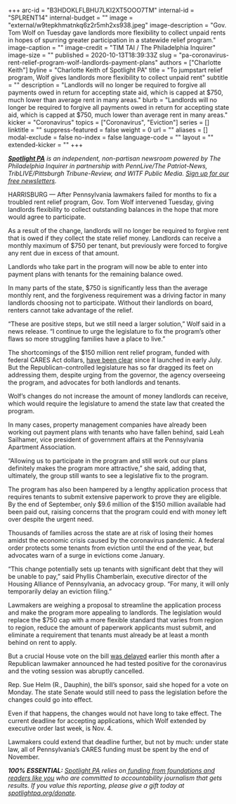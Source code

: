 +++
arc-id = "B3HDOKLFLBHU7LKI2XT5OOO7TM"
internal-id = "SPLRENT14"
internal-budget = ""
image = "external/w9tepkhmatnkq6z2r5mh2xs938.jpeg"
image-description = "Gov. Tom Wolf on Tuesday gave landlords more flexibility to collect unpaid rents in hopes of spurring greater participation in a statewide relief program."
image-caption = ""
image-credit = "TIM TAI / The Philadelphia Inquirer"
image-size = ""
published = 2020-10-13T18:39:33Z
slug = "pa-coronavirus-rent-relief-program-wolf-landlords-payment-plans"
authors = ["Charlotte Keith"]
byline = "Charlotte Keith of Spotlight PA"
title = "To jumpstart relief program, Wolf gives landlords more flexibility to collect unpaid rent"
subtitle = ""
description = "Landlords will no longer be required to forgive all payments owed in return for accepting state aid, which is capped at $750, much lower than average rent in many areas."
blurb = "Landlords will no longer be required to forgive all payments owed in return for accepting state aid, which is capped at $750, much lower than average rent in many areas."
kicker = "Coronavirus"
topics = ["Coronavirus", "Eviction"]
series = []
linktitle = ""
suppress-featured = false
weight = 0
url = ""
aliases = []
modal-exclude = false
no-index = false
language-code = ""
layout = ""
extended-kicker = ""
+++

<a href="https://www.spotlightpa.org/"><i><b>Spotlight PA</b></i></a><i> is an independent, non-partisan newsroom powered by The Philadelphia Inquirer in partnership with PennLive/The Patriot-News, TribLIVE/Pittsburgh Tribune-Review, and WITF Public Media. </i><a href="https://www.spotlightpa.org/newsletters"><i>Sign up for our free newsletters</i></a><i>.</i>

HARRISBURG — After Pennsylvania lawmakers failed for months to fix a troubled rent relief program, Gov. Tom Wolf intervened Tuesday, giving landlords flexibility to collect outstanding balances in the hope that more would agree to participate.

As a result of the change, landlords will no longer be required to forgive rent that is owed if they collect the state relief money. Landlords can receive a monthly maximum of $750 per tenant, but previously were forced to forgive any rent due in excess of that amount.

Landlords who take part in the program will now be able to enter into payment plans with tenants for the remaining balance owed.

In many parts of the state, $750 is significantly less than the average monthly rent, and the forgiveness requirement was a driving factor in many landlords choosing not to participate. Without their landlords on board, renters cannot take advantage of the relief.

“These are positive steps, but we still need a larger solution,” Wolf said in a news release. “I continue to urge the legislature to fix the program’s other flaws so more struggling families have a place to live.”

<script src="https://www.spotlightpa.org/embed.js" async></script><div data-spl-embed-version="1" data-spl-src="https://www.spotlightpa.org/embeds/newsletter/"></div>

The shortcomings of the $150 million rent relief program, funded with federal CARES Act dollars, <a href="https://www.spotlightpa.org/news/2020/08/pa-evictions-ban-rental-assistance-program-coronavirus-flaws/">have been clear</a> since it launched in early July. But the Republican-controlled legislature has so far dragged its feet on addressing them, despite urging from the governor, the agency overseeing the program, and advocates for both landlords and tenants.

Wolf’s changes do not increase the amount of money landlords can receive, which would require the legislature to amend the state law that created the program.

In many cases, property management companies have already been working out payment plans with tenants who have fallen behind, said Leah Sailhamer, vice president of government affairs at the Pennsylvania Apartment Association.

“Allowing us to participate in the program and still work out our plans definitely makes the program more attractive,” she said, adding that, ultimately, the group still wants to see a legislative fix to the program.

The program has also been hampered by a lengthy application process that requires tenants to submit extensive paperwork to prove they are eligible. By the end of September, only $9.6 million of the $150 million available had been paid out, raising concerns that the program could end with money left over despite the urgent need.

Thousands of families across the state are at risk of losing their homes amidst the economic crisis caused by the coronavirus pandemic. A federal order protects some tenants from eviction until the end of the year, but advocates warn of a surge in evictions come January.

“This change potentially sets up tenants with significant debt that they will be unable to pay,” said Phyllis Chamberlain, executive director of the Housing Alliance of Pennsylvania, an advocacy group. “For many, it will only temporarily delay an eviction filing.”

Lawmakers are weighing a proposal to streamline the application process and make the program more appealing to landlords. The legislation would replace the $750 cap with a more flexible standard that varies from region to region, reduce the amount of paperwork applicants must submit, and eliminate a requirement that tenants must already be at least a month behind on rent to apply.

But a crucial House vote on the bill <a href="https://www.spotlightpa.org/news/2020/10/pa-house-republican-coronavirus-positive-rental-assistance-program-election-delays/">was delayed</a> earlier this month after a Republican lawmaker announced he had tested positive for the coronavirus and the voting session was abruptly cancelled.

<script src="https://www.spotlightpa.org/embed.js" async></script><div data-spl-embed-version="1" data-spl-src="https://www.spotlightpa.org/embeds/donate/"></div>

Rep. Sue Helm (R., Dauphin), the bill’s sponsor, said she hoped for a vote on Monday. The state Senate would still need to pass the legislation before the changes could go into effect.

Even if that happens, the changes would not have long to take effect. The current deadline for accepting applications, which Wolf extended by executive order last week, is Nov. 4.

Lawmakers could extend that deadline further, but not by much: under state law, all of Pennsylvania’s CARES funding must be spent by the end of November.

<i><b>100% ESSENTIAL:</b></i><i> </i><a href="https://www.spotlightpa.org/"><i>Spotlight PA</i></a><i> relies on</i><a href="https://www.spotlightpa.org/support"><i> funding from foundations and readers like you</i></a><i> who are committed to accountability journalism that gets results. If you value this reporting, please give a gift today at </i><a href="http://spotlightpa.org/donate"><i>spotlightpa.org/donate</i></a><i>.</i>
